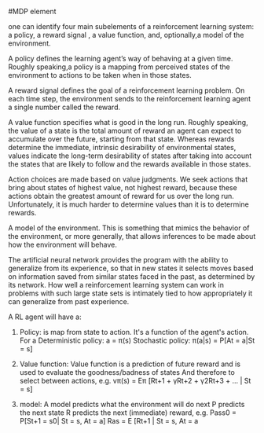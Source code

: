 #MDP element

one can identify four main subelements of a reinforcement learning system: a policy, a reward signal , a value function, and, optionally,a model of the environment.

A policy defines the learning agent’s way of behaving at a given time. Roughly speaking,a policy is a mapping from perceived states of the environment to actions to be taken when in those states.

A reward signal defines the goal of a reinforcement learning problem. On each time step, the environment sends to the reinforcement learning agent a single number called the reward.

A value function specifies what is good in the long run. Roughly speaking, the value of a state is the total amount of reward an agent can expect to accumulate over the future, starting from that state. Whereas rewards determine the immediate, intrinsic desirability of environmental states, values indicate the long-term desirability of states after taking into account the states that are likely to follow and the rewards available in those states.

Action choices are made based on value judgments. We seek actions that bring about states of highest value, not highest reward, because these actions obtain the greatest amount of reward for us over the long run. Unfortunately, it is much harder to determine values than it is to determine rewards.

A model of the environment. This is something that mimics the behavior of the environment, or more generally, that allows inferences to be made about how the environment will behave.

The artificial neural network provides the program with the ability to generalize from its experience, so that in new states it selects moves based on information saved from similar states faced in the past, as determined by its network. How well a reinforcement learning system can work in problems with such large state sets is intimately tied to how appropriately it can generalize from past experience.

A RL agent will have a:
1) Policy: is map from state to action. It's a function of the agent's action. For a Deterministic policy: a = π(s)
Stochastic policy: π(a|s) = P[At = a|St = s]

2) Value function: Value function is a prediction of future reward and is used to evaluate the goodness/badness of states
And therefore to select between actions, e.g. vπ(s) = Eπ [Rt+1 + γRt+2 + γ2Rt+3 + ... | St = s]

3) model: A model predicts what the environment will do next
P predicts the next state
R predicts the next (immediate) reward, e.g.
Pass0 = P[St+1 = s0| St = s, At = a]
Ras = E [Rt+1 | St = s, At = a

